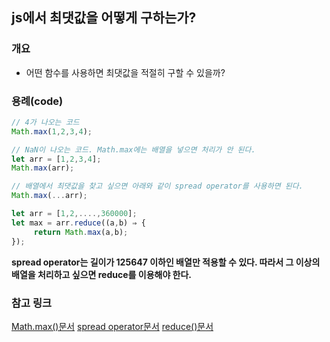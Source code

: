 ## js에서 최댓값을 어떻게 구하는가?

### 개요

- 어떤 함수를 사용하면 최댓값을 적절히 구할 수 있을까?

### 용례(code)

```javascript
// 4가 나오는 코드
Math.max(1,2,3,4);

// NaN이 나오는 코드. Math.max에는 배열을 넣으면 처리가 안 된다.
let arr = [1,2,3,4];
Math.max(arr);

// 배열에서 최댓값을 찾고 싶으면 아래와 같이 spread operator를 사용하면 된다.
Math.max(...arr);

let arr = [1,2,....,360000];
let max = arr.reduce((a,b) ⇒ {
     return Math.max(a,b);
});
```

__spread operator는 길이가 125647 이하인 배열만 적용할 수 있다. 따라서 그 이상의 배열을 처리하고 싶으면 reduce를 이용해야 한다.__

### 참고 링크
[Math.max()문서](https://developer.mozilla.org/ko/docs/Web/JavaScript/Reference/Global_Objects/Math/max)
[spread operator문서](https://developer.mozilla.org/ko/docs/Web/JavaScript/Reference/Operators/Spread_syntax)
[reduce()문서](https://developer.mozilla.org/ko/docs/Web/JavaScript/Reference/Global_Objects/Array/Reduce)
